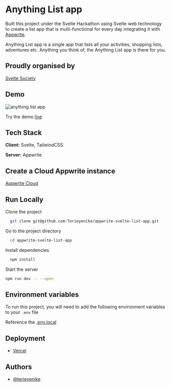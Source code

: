 # Anything List app

Built this project under the Svelte Hackathon using Svelte web technology to create a list app that is multi-functional for every day integrating it with [Appwrite](https://appwrite.io/).

Anything List app is a single app that lists all your activities, shopping lists, adventures etc. Anything you think of, the Anything List app is there for you.

## Proudly organised by

[Svelte Society](https://sveltesociety.dev/)

## Demo

![anything list app](https://user-images.githubusercontent.com/25850598/232615816-e83eeb31-daa7-4f20-ad34-51ec8c16ff6a.gif)

Try the demo [live](https://appwrite-svelte-list-app-vwoo.vercel.app/)

## Tech Stack

**Client:** Svelte, TailwindCSS

**Server:** Appwrite

## Create a Cloud Appwrite instance

[Appwrite Cloud](https://cloud.appwrite.io/)

## Run Locally

Clone the project

```bash
  git clone git@github.com:Terieyenike/appwrite-svelte-list-app.git
```

Go to the project directory

```bash
  cd appwrite-svelte-list-app
```

Install dependencies

```bash
  npm install
```

Start the server

```bash
npm run dev -- --open
```

## Environment variables

To run this project, you will need to add the following environment variables to your `.env` file

Reference the [.env.local](.env.local)

## Deployment

- [Vercel](https://vercel.com/)

## Authors

- [@terieyenike](https://www.twitter.com/terieyenike)

